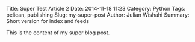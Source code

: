 Title: Super Test Article 2
Date: 2014-11-18 11:23
Category: Python
Tags: pelican, publishing
Slug: my-super-post
Author: Julian Wishahi
Summary: Short version for index and feeds

This is the content of my super blog post.
